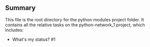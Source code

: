 ## Summary

This file is the root directory for the python modules project folder. It contains all the relative tasks on the python-network_1 project, which includes:

* What's my status? #1
